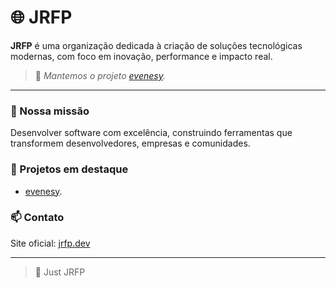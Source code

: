 # 🌐 JRFP

**JRFP** é uma organização dedicada à criação de soluções tecnológicas modernas, com foco em inovação, performance e impacto real.

> 🚀 *Mantemos o projeto [evenesy](https://github.com/evenesy).*

---

### 🧭 Nossa missão
Desenvolver software com excelência, construindo ferramentas que transformem desenvolvedores, empresas e comunidades.

### 🧱 Projetos em destaque
- [evenesy](https://github.com/evenesy).


### 📫 Contato
Site oficial: [jrfp.dev](https://jrfp.dev)

---
> 🚀 Just JRFP
